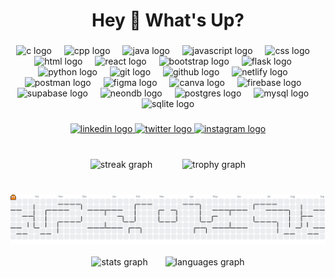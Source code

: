 <h1 align="center">Hey 👋 What's Up?</h1>

###

<div align="center">
  <!-- Programming Languages -->
  <img src="https://skillicons.dev/icons?i=c" height="60" alt="c logo" />
  <img width="12" />
  <img src="https://skillicons.dev/icons?i=cpp" height="60" alt="cpp logo" />
  <img width="12" />
  <img src="https://skillicons.dev/icons?i=java" height="60" alt="java logo" />
  <img width="12" />
  <img src="https://skillicons.dev/icons?i=js" height="60" alt="javascript logo" />
  <img width="12" />
  <img src="https://skillicons.dev/icons?i=css" height="60" alt="css logo" />
  <img width="12" />
  <img src="https://skillicons.dev/icons?i=html" height="60" alt="html logo" />
  <img width="12" />

  <!-- Frameworks -->
  <img src="https://skillicons.dev/icons?i=react" height="60" alt="react logo" />
  <img width="12" />
  <img src="https://skillicons.dev/icons?i=bootstrap" height="60" alt="bootstrap logo" />
  <img width="12" />
  <img src="https://skillicons.dev/icons?i=flask" height="60" alt="flask logo" />
  <img width="12" />

  <!-- Tools -->
  <img src="https://skillicons.dev/icons?i=py" height="60" alt="python logo" />
  <img width="12" />
  <img src="https://skillicons.dev/icons?i=git" height="60" alt="git logo" />
  <img width="12" />
  <img src="https://skillicons.dev/icons?i=github" height="60" alt="github logo" />
  <img width="12" />
  <img src="https://skillicons.dev/icons?i=netlify" height="60" alt="netlify logo" />
  <img width="12" />
  <img src="https://skillicons.dev/icons?i=postman" height="60" alt="postman logo" />
  <img width="12" />
  <img src="https://skillicons.dev/icons?i=figma" height="60" alt="figma logo" />
  <img width="12" />
  <img src="https://skillicons.dev/icons?i=canva" height="60" alt="canva logo" />
  <img width="12" />

  <!-- Databases -->
  <img src="https://skillicons.dev/icons?i=firebase" height="60" alt="firebase logo" />
  <img width="12" />
  <img src="https://skillicons.dev/icons?i=supabase" height="60" alt="supabase logo" />
  <img width="12" />
  <img src="https://img.shields.io/badge/NeonDB-0F172A?style=for-the-badge&logo=postgresql&logoColor=white" height="35" alt="neondb logo" />
  <img width="12" />
  <img src="https://skillicons.dev/icons?i=postgres" height="60" alt="postgres logo" />
  <img width="12" />
  <img src="https://skillicons.dev/icons?i=mysql" height="60" alt="mysql logo" />
  <img width="12" />
  <img src="https://skillicons.dev/icons?i=sqlite" height="60" alt="sqlite logo" />
</div>

###

<div align="center">
  <a href="https://www.linkedin.com/in/sanath-k-b69369291/">
    <img src="https://img.shields.io/static/v1?message=LinkedIn&logo=linkedin&label=&color=0077B5&logoColor=white&labelColor=&style=for-the-badge" height="25" alt="linkedin logo" />
  </a>
  <a href="https://x.com/Sanath_00007">
    <img src="https://img.shields.io/static/v1?message=Twitter&logo=x&label=&color=000000&logoColor=white&labelColor=&style=for-the-badge" height="25" alt="twitter logo" />
  </a>
  <a href="https://www.instagram.com/_sanath_07/?next=%2F">
    <img src="https://img.shields.io/static/v1?message=Instagram&logo=instagram&label=&color=E4405F&logoColor=white&labelColor=&style=for-the-badge" height="25" alt="instagram logo" />
  </a>
 
</div>

###
<img width="20" />
<div align="center">
  <img src="https://streak-stats.demolab.com?user=Sanath00007&locale=en&mode=daily&theme=dracula&hide_border=false&border_radius=5&order=3" height="150" alt="streak graph" />
  <img width="40" />
  <img src="https://github-profile-trophy.vercel.app?username=Sanath00007&theme=dracula&column=-1&row=1&margin-w=8&margin-h=8&no-bg=false&no-frame=false&order=4" height="150" alt="trophy graph" />
</div>

###
<img width="20" />
<picture>
  <source media="(prefers-color-scheme: dark)" srcset="https://raw.githubusercontent.com/Sanath00007/Sanath00007/output/pacman-contribution-graph-dark.svg">
  <source media="(prefers-color-scheme: light)" srcset="https://raw.githubusercontent.com/Sanath00007/Sanath00007/output/pacman-contribution-graph.svg">
  <img alt="pacman contribution graph" src="https://raw.githubusercontent.com/Sanath00007/Sanath00007/output/pacman-contribution-graph.svg">
</picture>
<img width="20" />
<div align="center">
  <img src="https://github-readme-stats.vercel.app/api?username=Sanath00007&hide_title=false&hide_rank=false&show_icons=true&include_all_commits=true&count_private=true&disable_animations=false&theme=dracula&locale=en&hide_border=false" height="150" alt="stats graph"  />
  <img width="20" />
  <img src="https://github-readme-stats.vercel.app/api/top-langs?username=Sanath00007&locale=en&hide_title=false&layout=compact&card_width=320&langs_count=5&theme=dracula&hide_border=false" height="150" alt="languages graph"  />
</div>
